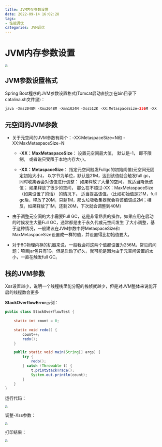 ```yaml
---
title: JVM内存参数设置
date: 2022-09-14 16:02:28
tags:
- 性能调优
categories: JVM调优
---
```


# **JVM内存参数设置**

<img src="https://tva1.sinaimg.cn/large/e6c9d24ely1h664sj34uvj20tc0igq4p.jpg" style="zoom:50%;" />

## JVM参数设置格式

Spring Boot程序的JVM参数设置格式(Tomcat启动直接加在bin目录下catalina.sh文件里)：

```java
java ‐Xms2048M ‐Xmx2048M ‐Xmn1024M ‐Xss512K ‐XX:MetaspaceSize=256M ‐XX:MaxMetaspaceSize=256M ‐jar microservice‐eureka‐server.jar 
```

## 元空间的JVM参数

- 关于元空间的JVM参数有两个：-XX:MetaspaceSize=N和 -XX:MaxMetaspaceSize=N

  - **-XX：MaxMetaspaceSize**： 设置元空间最大值， 默认是-1， 即不限制， 或者说只受限于本地内存大小。 

  - **-XX：MetaspaceSize**： 指定元空间触发Fullgc的初始阈值(元空间无固定初始大小)， 以字节为单位，默认是21M，达到该值就会触发full gc， 同时收集器会对该值进行调整： 如果释放了大量的空间， 就适当降低该值； 如果释放了很少的空间， 那么在不超过-XX：MaxMetaspaceSize（如果设置了的话） 的情况下， 适当提高该值。（比如初始值是21M，full gc后，释放了20M，只剩1M，那么垃圾收集器就会将该值调成2M；相反，如果释放了1M，还剩20M，下次就会调整到40M）

- 由于调整元空间的大小需要Full GC，这是非常昂贵的操作，如果应用在启动的时候发生大量Full GC，通常都是由于永久代或元空间发生 了大小调整，基于这种情况，一般建议在JVM参数中将MetaspaceSize和MaxMetaspaceSize设置成一样的值，并设置得比初始值要大。

- 对于8G物理内存的机器来说，一般我会将这两个值都设置为256M。常见的问题：项目jar包只有1G，但是启动了好久，就可能是因为由于元空间设置的太小，一直在触发full GC。

## 栈的JVM参数

Xss设置越小，说明一个线程栈里能分配的栈帧就越少，但是对JVM整体来说能开启的线程数会更多 

**StackOverflowError**示例：

```java
public class StackOverflowTest {
    
    static int count = 0;
    
    static void redo() {
        count++;
        redo();
    }

    public static void main(String[] args) {
        try {
            redo();
        } catch (Throwable t) {
            t.printStackTrace();
            System.out.println(count);
        }
    }
}
```

运行代码：

<img src="https://tva1.sinaimg.cn/large/e6c9d24ely1h6661qdwhlj20y00don0m.jpg" style="zoom:50%;" />

调整-Xss参数：

<img src="https://tva1.sinaimg.cn/large/e6c9d24ely1h666103f0cj214c0kmdhs.jpg" style="zoom:50%;" />

打印结果：

<img src="https://tva1.sinaimg.cn/large/e6c9d24ely1h665zbm64qj21160e4q6p.jpg" style="zoom:50%;" />
